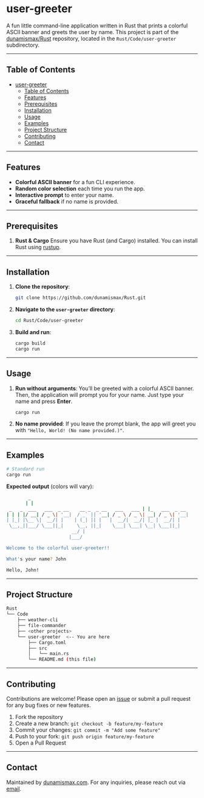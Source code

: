 # user-greeter

A fun little command-line application written in Rust that prints a colorful ASCII banner and greets the user by name.
This project is part of the [dunamismax/Rust](https://github.com/dunamismax/Rust) repository, located in the `Rust/Code/user-greeter` subdirectory.

---

## Table of Contents

- [user-greeter](#user-greeter)
  - [Table of Contents](#table-of-contents)
  - [Features](#features)
  - [Prerequisites](#prerequisites)
  - [Installation](#installation)
  - [Usage](#usage)
  - [Examples](#examples)
  - [Project Structure](#project-structure)
  - [Contributing](#contributing)
  - [Contact](#contact)

---

## Features

- **Colorful ASCII banner** for a fun CLI experience.
- **Random color selection** each time you run the app.
- **Interactive prompt** to enter your name.
- **Graceful fallback** if no name is provided.

---

## Prerequisites

1. **Rust & Cargo**
   Ensure you have Rust (and Cargo) installed. You can install Rust using [rustup](https://www.rust-lang.org/tools/install).

---

## Installation

1. **Clone the repository**:

   ```bash
   git clone https://github.com/dunamismax/Rust.git
   ```

2. **Navigate to the `user-greeter` directory**:

   ```bash
   cd Rust/Code/user-greeter
   ```

3. **Build and run**:

   ```bash
   cargo build
   cargo run
   ```

---

## Usage

1. **Run without arguments**:
   You’ll be greeted with a colorful ASCII banner. Then, the application will prompt you for your name. Just type your name and press **Enter**.

   ```bash
   cargo run
   ```

2. **No name provided**:
   If you leave the prompt blank, the app will greet you with `"Hello, World! (No name provided.)"`.

---

## Examples

```bash
# Standard run
cargo run
```

**Expected output** (colors will vary):
```bash
        _
       | |
 _   _  ___   ___  _ __    __ _  _ __   ___   ___ | |_   ___  _ __
| | | |/ __| / _ \| '__|  / _` || '__| / _ \ / _ \| __| / _ \| '__|
| |_| |\__ \|  __/| |    | (_| || |   |  __/|  __/| |_ |  __/| |
 \__,_||___/ \___||_|     \__, ||_|    \___| \___| \__| \___||_|
                        __/ |
                       |___/

Welcome to the colorful user-greeter!!

What's your name? John

Hello, John!
```

---

## Project Structure

```bash
Rust
└── Code
    ├── weather-cli
    ├── file-commander
    ├── <other projects>
    └── user-greeter  <-- You are here
        ├── Cargo.toml
        ├── src
        │   └── main.rs
        └── README.md (this file)
```

---

## Contributing

Contributions are welcome! Please open an [issue](https://github.com/dunamismax/Rust/issues) or submit a pull request for any bug fixes or new features.

1. Fork the repository
2. Create a new branch: `git checkout -b feature/my-feature`
3. Commit your changes: `git commit -m "Add some feature"`
4. Push to your fork: `git push origin feature/my-feature`
5. Open a Pull Request

---

## Contact

Maintained by [dunamismax.com](https://github.com/dunamismax).
For any inquiries, please reach out via [email](mailto:dunamismax@tutamail.com).
